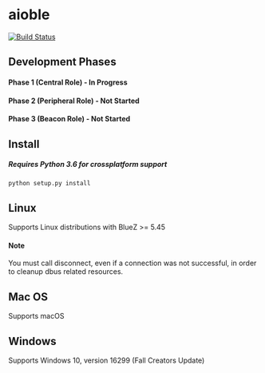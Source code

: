 # aioble
[![Build Status](https://travis-ci.org/detectlabs/aioble.svg?branch=master)](https://travis-ci.org/detectlabs/aioble)

## Development Phases
#### Phase 1 (Central Role) - In Progress
#### Phase 2 (Peripheral Role) - Not Started 
#### Phase 3 (Beacon Role) - Not Started

## Install
##### Requires Python 3.6 for crossplatform support
```
python setup.py install
```

## Linux  
Supports Linux distributions with BlueZ >= 5.45
#### Note
You must call disconnect, even if a connection was not successful, in order to cleanup dbus related resources.
## Mac OS  
Supports macOS
## Windows  
Supports Windows 10, version 16299 (Fall Creators Update)
